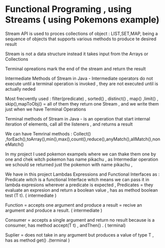 # Functional Programing , using Streams   ( using Pokemons  example)

 Stream API is used to proces collections of object : LIST,SET,MAP, being a sequence of objects that supports various methods to produce te desired result

 Stream is not a data structure instead it takes input from the Arrays or Collections 

 Terminal opreations mark the end of the stream and return the result 

 Intermediate Methods of Stream in Java -  Intermediate operators  do not execute until a terminal operation is invoked , they are not executed until is actually neded

 Most frecvently used : filter(predicate) , sorted() , distinct() , map() ,limit() , skip(),mapToObj() = all of them they return one Stream , and we write them just
when we have Terminal Operations 

 Terminal methods of Stream in Java - is an operation that start internal iteration of elements, call all the listeners , and returns a result

 We can have Temrinal methods : Collect() ,forEach(),toArray(),min(),max(),count(),reduce(),anyMatch(),allMatch(),noneMatch()

 In my project I used pokemon exampels  where we can thake them one by one and chek witch pokemon has name pikachu , as Intermediar operation we schould se returned just the pokemon with name pikachu , 

 We have in this project Lambdas Expressions and  Functional Interfaces as : Predicate witch is a functional Interface witch means we can pass it in lambda expresions wherever a predicate is expected , 
  Predicates =  they evaluate an expresion and return a boolean value , has as method boolean test (T t). ( intermediate )

 Function =  accepts one argument and produce a result  = recive an argument and produce a result. ( intermediate )

 Consumer = accepts a single argument and return no result because is a consumer, has method accept(T t) , andThen() . ( terminal) 

 Suplier  =  does not take in any argument but produces a value of type T , has as method get() .(terminal )



